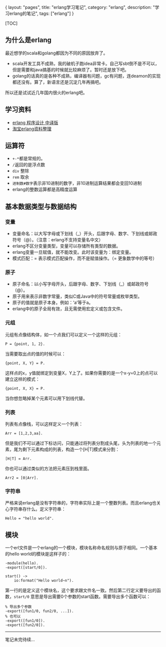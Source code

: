 {
layout: "pages",
title: "erlang学习笔记",
category: "erlang",
description: "学习erlang的笔记",
tags: ["erlang"]
}

[TOC]

## 为什么是erlang ##
最近想学的scala和golang都因为不同的原因放弃了。

* scala开发工具不成熟，我的破机子跑idea非常卡。自己写sbt倒不是不可以，但是需要和java搞基的时候就比较麻烦了。暂时还是放下吧。
* golang的话真的是各种不成熟，编译器有问题，gc有问题，连deamon的实现都还没有。算了，新语言还是沉淀几年再搞吧。

所以还是试试近几年国内很火的erlang吧。

## 学习资料 ##

* [erlang 程序设计 中译版](http://erlang.chaoskey.com)
* [淘宝erlang资料整理](http://blog.ec-ae.com/?p=234)

## 运算符 ##

* `+-*`都是常规的。
* `/`返回的是浮点数
* `div` 整除
* `rem` 取余
* `进制数#数字`表示非10进制的数字，非10进制运算结果都会变回10进制
* erlang的整数运算都是高精度运算

## 基本数据类型与数据结构 ##
### 变量 ###

* 变量命名：以大写字母或下划线（_）开头，后跟字母、数字、下划线或邮政符号（@）。（注意：erlang不支持变量名中文）
* erlang不区分变量类型，变量可以存储所有类型的数据。
* erlang变量一旦赋值，就不能改变。此时该变量为：绑定变量。
* 模式匹配：= 表示模式匹配操作，而不是赋值操作。（= 更象数学中的等号）

### 原子 ###

* 原子命名：以小写字母开头，后跟字母、数字、下划线（_）或邮政符号（@）。
* 原子用来表示非数字常量，类似C或Java中的符号常量或枚举类型。
* 原子的值就是原子本身。例如：’a’等于a。
* erlang中的原子全局有效，且无需使用宏定义或包含文件。

### 元组 ###

元组有点像结构体，如一个点我们可以定义一个这样的元组：
```{erlang}
P = {point, 1, 2}.
```
当需要取出点的值的时候可以：
```{erlang}
{point, X, Y} = P.
```
这样点的x，y值就绑定到变量X，Y上了。如果你需要的是一个x-y=0上的点可以建立这样的模式：
```{erlang}
{point, X, X} = P.
```

当你想忽略掉某个元素可以用下划线代替。

### 列表 ###

列表有点像栈，可以这样定义一个列表：
```{erlang}
Arr = [1,2,3,aa].
```
但是我们不可以通过下标访问，只能通过将列表分割成头尾，头为列表的地一个元素，尾为剩下元素构成的列表，构造一个[H|T]模式来分割：

```{erlang}
[H|T] = Arr.
```

你也可以通过类似的方法把元素压到栈里面。
```{erlang}
Arr2 = [0|Arr].
```

### 字符串 ###
严格来说erlang是没有字符串的，字符串实际上是一个整数列表。而且erlang也关心字符串存什么。定义字符串：
```{erlang}
Hello = "hello world".
```

## 模块 ##
一个erl文件是一个erlang的一个模块，模块名称命名规则与原子相同。一个基本的hello world的模块是这样子的：
```{erlang}
-module(hello).
-export([start/0]).

start() ->
    io:format("Hello world~n").
```

第一行的是定义这个模块名，这个要求跟文件名一致。然后第二行定义要导出的函数，`start/0` 意思是导出需要0个参数的start函数。需要导出多个函数可以：
```{erlang}
% 导出多个参数
-export([fun1/0, fun2/0, ...]).
% 也可以
-export([fun1/0]).
-export([fun2/0]).
```

------------------------
笔记未完待续...
